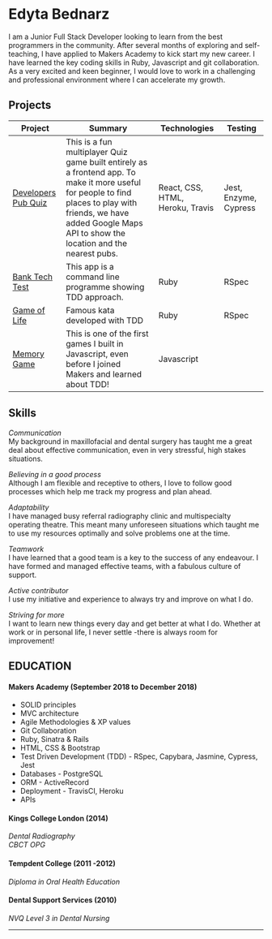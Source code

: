 
 
# Edyta Bednarz

I am a Junior Full Stack Developer looking to learn from the best programmers in the community. After several months of exploring and self-teaching, I have applied to Makers Academy to kick start my new career. I have learned the key coding skills in Ruby, Javascript and git collaboration. As a very excited and keen beginner, I would love to work in a challenging and professional environment where I can accelerate my growth.  

## Projects

| Project       | Summary       | Technologies  | Testing |
| ------------- |---------------| --------------|---------|
| [Developers Pub Quiz](https://github.com/shannongamby/developer-pub-quiz)  |This is a fun multiplayer Quiz game built entirely as a frontend app. To make it more useful for people to find places to play with friends, we have added Google Maps API to show the location and the nearest pubs.|React, CSS, HTML, Heroku, Travis | Jest, Enzyme, Cypress |  |
| [Bank Tech Test](https://github.com/Edy1988/bank_test)| This app is a command line programme showing TDD approach. |Ruby | RSpec |
| [Game of Life](https://github.com/Edy1988/game_of_life)| Famous kata developed with TDD   | Ruby | RSpec|
| [Memory Game](https://github.com/Edy1988/Memory-Game-JS-1)|  This is one of the first games I built in Javascript, even before I joined Makers and learned about TDD!  | Javascript  | |


## Skills

*Communication*<br>
My background in maxillofacial and dental surgery has taught me a great deal about effective communication, even in very stressful, high stakes situations. 

*Believing in a good process*<br>
Although I am flexible and receptive to others, I love to follow good processes which help me track my progress and plan ahead. 

*Adaptability*<br>
I have managed busy referral radiography clinic and multispecialty operating theatre. This meant many unforeseen situations which taught me to use my resources optimally and solve problems one at the time. 

*Teamwork*<br>
I have learned that a good team is a key to the success of any endeavour. I have formed and managed effective teams, with a fabulous culture of support.

*Active contributor*<br>
I use my initiative and experience to always try and improve on what I do.

*Striving for more*<br>
I want to learn new things every day and get better at what I do. Whether at work or in personal life, I never settle -there is always room for improvement!

## EDUCATION
#### Makers Academy (September 2018 to December 2018)
* SOLID principles
* MVC architecture
* Agile Methodologies & XP values
* Git Collaboration 
* Ruby, Sinatra & Rails
* HTML, CSS & Bootstrap
* Test Driven Development (TDD) - RSpec, Capybara, Jasmine, Cypress, Jest
* Databases - PostgreSQL
* ORM - ActiveRecord
* Deployment - TravisCI, Heroku
* APIs

#### Kings College London (2014) 
 *Dental Radiography*<br>
 *CBCT OPG* 
#### Tempdent College (2011 -2012)
*Diploma in Oral Health Education*
#### Dental Support Services (2010)
*NVQ Level 3 in Dental Nursing* 
_________________
 



